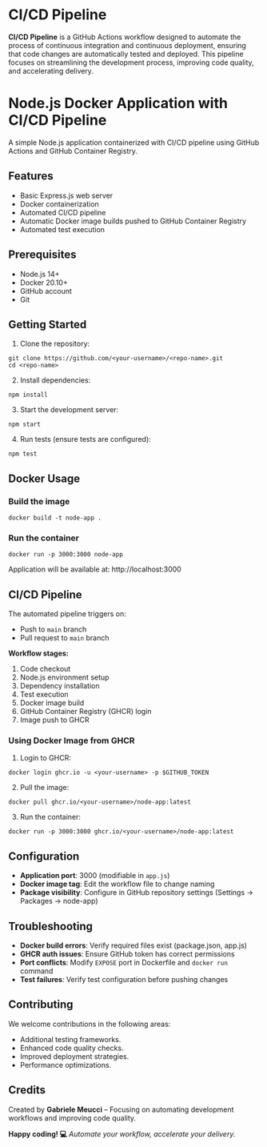 # CI/CD Pipeline

**CI/CD Pipeline** is a GitHub Actions workflow designed to automate the process of continuous integration and continuous deployment, ensuring that code changes are automatically tested and deployed. This pipeline focuses on streamlining the development process, improving code quality, and accelerating delivery.

# Node.js Docker Application with CI/CD Pipeline

A simple Node.js application containerized with CI/CD pipeline using GitHub Actions and GitHub Container Registry.

## Features

- Basic Express.js web server
- Docker containerization
- Automated CI/CD pipeline
- Automatic Docker image builds pushed to GitHub Container Registry
- Automated test execution

## Prerequisites

- Node.js 14+
- Docker 20.10+
- GitHub account
- Git

## Getting Started

1. Clone the repository:
```
git clone https://github.com/<your-username>/<repo-name>.git
cd <repo-name>
```
2. Install dependencies:
```
npm install
```

3. Start the development server:
```
npm start
```

4. Run tests (ensure tests are configured):
```
npm test
```

## Docker Usage

### Build the image
```
docker build -t node-app .
```

### Run the container
```
docker run -p 3000:3000 node-app
```

Application will be available at: http://localhost:3000

## CI/CD Pipeline

The automated pipeline triggers on:
- Push to `main` branch
- Pull request to `main` branch

**Workflow stages:**
1. Code checkout
2. Node.js environment setup
3. Dependency installation
4. Test execution
5. Docker image build
6. GitHub Container Registry (GHCR) login
7. Image push to GHCR

### Using Docker Image from GHCR

1. Login to GHCR:
```
docker login ghcr.io -u <your-username> -p $GITHUB_TOKEN
```

2. Pull the image:
```
docker pull ghcr.io/<your-username>/node-app:latest
```

3. Run the container:
```
docker run -p 3000:3000 ghcr.io/<your-username>/node-app:latest
```

## Configuration

- **Application port**: 3000 (modifiable in `app.js`)
- **Docker image tag**: Edit the workflow file to change naming
- **Package visibility**: Configure in GitHub repository settings (Settings → Packages → node-app)

## Troubleshooting

- **Docker build errors**: Verify required files exist (package.json, app.js)
- **GHCR auth issues**: Ensure GitHub token has correct permissions
- **Port conflicts**: Modify `EXPOSE` port in Dockerfile and `docker run` command
- **Test failures**: Verify test configuration before pushing changes

## Contributing

We welcome contributions in the following areas:
- Additional testing frameworks.
- Enhanced code quality checks.
- Improved deployment strategies.
- Performance optimizations.

## Credits

Created by **Gabriele Meucci** – Focusing on automating development workflows and improving code quality.

**Happy coding! 💻**
*Automate your workflow, accelerate your delivery.*
